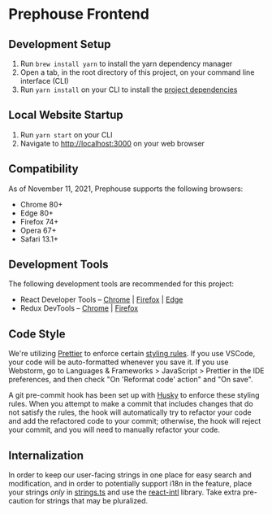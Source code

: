 # Prephouse Frontend

## Development Setup

1. Run `brew install yarn` to install the yarn dependency manager
2. Open a tab, in the root directory of this project, on your command line interface (CLI)
3. Run `yarn install` on your CLI to install the [project dependencies](package.json)

## Local Website Startup

1. Run `yarn start` on your CLI
2. Navigate to [http://localhost:3000](http://localhost:3000) on your web browser

## Compatibility

As of November 11, 2021, Prephouse supports the following browsers:

- Chrome 80+
- Edge 80+
- Firefox 74+
- Opera 67+
- Safari 13.1+

## Development Tools

The following development tools are recommended for this project:

- React Developer Tools &ndash;
  [Chrome](https://chrome.google.com/webstore/detail/react-developer-tools/fmkadmapgofadopljbjfkapdkoienihi?hl=en)
  | [Firefox](https://addons.mozilla.org/en-CA/firefox/addon/react-devtools/) |
  [Edge](https://microsoftedge.microsoft.com/addons/detail/gpphkfbcpidddadnkolkpfckpihlkkil)
- Redux DevTools &ndash;
  [Chrome](https://chrome.google.com/webstore/detail/redux-devtools/lmhkpmbekcpmknklioeibfkpmmfibljd)
  | [Firefox](https://addons.mozilla.org/en-CA/firefox/addon/reduxdevtools/)

## Code Style

We're utilizing [Prettier](https://prettier.io/) to enforce certain [styling rules](.prettierrc). If
you use VSCode, your code will be auto-formatted whenever you save it. If you use Webstorm, go to
Languages & Frameworks > JavaScript > Prettier in the IDE preferences, and then check "On 'Reformat
code' action" and "On save".

A git pre-commit hook has been set up with [Husky](https://typicode.github.io/husky/#/) to enforce
these styling rules. When you attempt to make a commit that includes changes that do not satisfy the
rules, the hook will automatically try to refactor your code and add the refactored code to your
commit; otherwise, the hook will reject your commit, and you will need to manually refactor your
code.

## Internalization

In order to keep our user-facing strings in one place for easy search and modification, and in order
to potentially support i18n in the feature, place your strings _only_ in
[strings.ts](./src/strings/strings.ts) and use the
[react-intl](https://formatjs.io/docs/react-intl/) library. Take extra pre-caution for strings that
may be pluralized.
